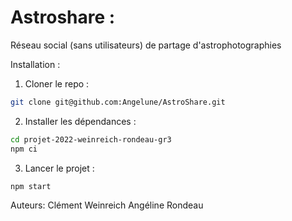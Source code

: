 # Astroshare :

Réseau social (sans utilisateurs) de partage d'astrophotographies

Installation :

1. Cloner le repo :

```sh
git clone git@github.com:Angelune/AstroShare.git
```

2. Installer les dépendances :

```sh
cd projet-2022-weinreich-rondeau-gr3
npm ci
```

3. Lancer le projet :

```sh
npm start
```

Auteurs:
Clément Weinreich
Angéline Rondeau
